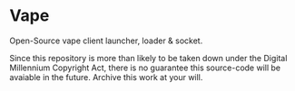 # Vape
Open-Source vape client launcher, loader &amp; socket.

Since this repository is more than likely to be taken down under the Digital Millennium Copyright Act, there is no guarantee this source-code will be avaiable in the future.
Archive this work at your will.
